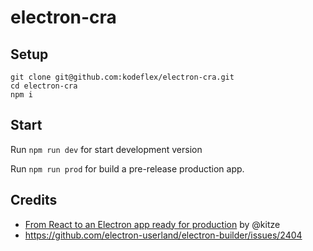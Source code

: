 # electron-cra

## Setup

```
git clone git@github.com:kodeflex/electron-cra.git
cd electron-cra
npm i
```

## Start

Run `npm run dev` for start development version

Run `npm run prod` for build a pre-release production app.

## Credits

- [From React to an Electron app ready for production](https://medium.com/@kitze/%EF%B8%8F-from-react-to-an-electron-app-ready-for-production-a0468ecb1da3) by @kitze
- https://github.com/electron-userland/electron-builder/issues/2404
